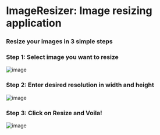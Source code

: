 # ImageResizer: Image resizing application

### Resize your images in 3 simple steps

### Step 1: Select image you want to resize<br />
![image](https://user-images.githubusercontent.com/56472913/222215411-fcc0176e-d51c-4e49-94b7-3ce4f8d5d827.png)

### Step 2: Enter desired resolution in width and height<br />
![image](https://user-images.githubusercontent.com/56472913/222215905-bc29fbc9-340e-4064-9648-d3f45889d2bf.png)

### Step 3: Click on Resize and Voila!<br />
![image](https://user-images.githubusercontent.com/56472913/222216119-6221049f-d32c-4912-85e8-8676a98e57b5.png)
